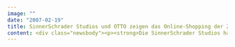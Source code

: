 ```yaml
---
image: ""
date: "2007-02-19"
title: SinnerSchrader Studios und OTTO zeigen das Online-Shopping der Zukunft
content: <div class="newsbody"><p><strong>Die SinnerSchrader Studios haben eines der Top-10-Strategieprojekte zum Launch von Microsoft Windows Vista realisiert&#58; den dreidimensionalen OTTO-Store. Der weltgrößte Versandhandelskonzern Otto Group zeigt damit seine Vision für das Online-Shopping der Zukunft. Das neue Einkaufserlebnis im Web ist emotional, inspirierend und kommunikativ.</strong></p><p>Für die Einzelgesellschaft OTTO haben die SinnerSchrader Studios ein wegweisendes Beispiel für Markeninszenierung im Web 2.0 geschaffen. Der dreidimensionale Raum des OTTO-Store ermöglicht eine tiefere und neue Auseinandersetzung mit der Ware und verringert die Distanz zwischen Kunde und Produkt.</p><p>"Die dreidimensionale Produktpräsentation ist geradezu ein Quantensprung gegenüber dem zweidimensionalen Web-Shop", meint Dr. Thomas Schnieders, Direktor Neue Medien bei OTTO. "Mit dem OTTO-Store zeigen wir, wie eine etablierte Marke ihre Strahlkraft im Web stärken kann", sagt Malte Blumenthal, Geschäftsführer der SinnerSchrader Studios.</p><p>Der OTTO-Store zeigt im Kern das Young Fashion-Sortiment von OTTO und präsentiert damit ein sehr wichtiges Sortiment des vielfach preisgekrönten Online-Shops otto.de. Der OTTO-Store ist ab sofort auf otto.de zu finden und wird mit dem nächsten Hauptkatalog beworben.</p></div>
---
```

